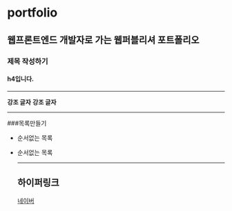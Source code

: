 # portfolio
## 웹프론트엔드 개발자로 가는 웹퍼블리셔 포트폴리오


### 제목 작성하기
#### h4입니다.

___

**강조 글자**
__강조 글자__

___

###목록만들기
  - 순서없는 목록
  - 순서없는 목록
  
    ---
    
    ## 하이퍼링크
    [네이버](https://www.naver.com/ '네이버 바로가기')

